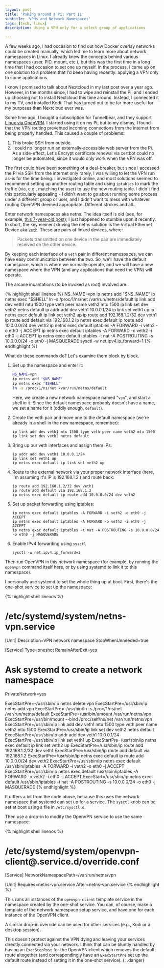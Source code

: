 ```yaml
---
layout: post
title: 'Poking around a Pi: Part II'
subtitle: 'VPNs and Network Namespaces'
tags: [tech, linux]
description: Using a VPN only for a select group of applications

---
```


A few weeks ago, I had occasion to find out how Docker overlay networks could be created manually, which led me to learn
more about network namespaces in Linux. I already knew the concepts behind various namespaces (user, PID, mount, etc.),
but this was the first time in a long time that I had occasion to set one up myself. In the process, I came up on one
solution to a problem that I'd been having recently: applying a VPN only to some applications.

<!-- section -->

<aside>I know I promised to talk about Nextcloud in my last post over a year ago. However, in the months since, I had to
wipe and reinstall the Pi, and I ended up choosing not to install Nextcloud this time around. Instead, I connected it to
my TV, and installed Kodi. That has turned out to be far more useful for my purposes than Nextcloud ever was.</aside>

Some time ago, I bought a subscription for Tunnelbear, and they support [Linux via OpenVPN][tb-linux]. I started using
it on my Pi, but to my dismay, I found that the VPN routing prevented incoming connections from the internet from being
properly handled. This caused a couple of problems:

1. This broke SSH from outside.
2. I could no longer run an externally-accessible web server from the Pi. As a side-effect, Let's Encrypt certificate
   renewal via certbot could no longer be automated, since it would only work when the VPN was off.

The first could have been something of a deal-breaker, but since I accessed the Pi via SSH from the internet only
rarely, I was willing to let the VPN run as-is for the time being. I investigated online, and most solutions seemed to
recommend setting up another routing table and using `iptables` to mark the traffic (via, e.g., matching the user) to
use the new routing table. I didn't find this particularly appealing - I didn't want to go about running some process
under a different group or user, and I didn't want to mess with whatever routing OpenVPN deemed appropriate. Different
strokes and all...

<!-- section -->

Enter network namespaces aka netns. The idea itself is old (see, for example, [this 7-year-old
post](http://www.evolware.org/?p=293));  I just happened to stumble upon it recently. In short, the key element driving
the netns solution is the Virtual Ethernet Device aka [`veth`]. These are pairs of linked devices, where:

> Packets transmitted on one device in the pair are immediately received on the other device.

By keeping each interface of a `veth` pair in different namespaces, we can have easy communication between the two. So,
we'll have the default namespace, which is where we normally operate, and we will have a new namespace where the VPN
(and any applications that need the VPN) will operate.

<!-- section -->

The arcane incantations (to be invoked as root) involved are:

{% highlight shell linenos %}
NS_NAME=vpn
ip netns add "$NS_NAME"
ip netns exec "$SHELL"
ln -s /proc/1/ns/net /var/run/netns/default
ip link add dev veth1 mtu 1500 type veth peer name veth2 mtu 1500
ip link set dev veth2 netns default
ip addr add dev veth1 10.0.0.1/24
ip link set veth1 up
ip netns exec default ip link set veth2 up
ip route add 192.168.1.2/32 dev veth1
ip route add default via 192.168.1.2
ip netns exec default ip route add 10.0.0.0/24 dev veth2
ip netns exec default iptables -A FORWARD -i veth2 -o eth0 -j ACCEPT
ip netns exec default iptables -A FORWARD -o veth2 -i eth0 -j ACCEPT
ip netns exec default iptables -t nat -A POSTROUTING -s 10.0.0.0/24 -o eth0 -j MASQUERADE
sysctl -w net.ipv4.ip_forward=1
{% endhighlight %}

What do these commands do? Let's examine them block by block.

1. Set up the namespace and enter it:

    ```sh
    NS_NAME=vpn
    ip netns add "$NS_NAME"
    ip netns exec "$SHELL"
    ln -s /proc/1/ns/net /var/run/netns/default
    ```
    Here, we create a new network namespace named "`vpn`", and start a shell in it. Since the default namespace probably
    doesn't have a name, we set a name for it (oddly enough, `default`).

2. Create the veth pair and move one to the default namespace (we're already in a shell in the new namespace, remember):

    ```
    ip link add dev veth1 mtu 1500 type veth peer name veth2 mtu 1500
    ip link set dev veth2 netns default
    ```
3. Bring up our veth interfaces and assign them IPs:

    ```
    ip addr add dev veth1 10.0.0.1/24
    ip link set veth1 up
    ip netns exec default ip link set veth2 up
    ```
4. Route to the external network via your proper network interface (here, I'm assuming it's IP is 192.168.1.2.) and
   route back:

    ```
    ip route add 192.168.1.2/32 dev veth1
    ip route add default via 192.168.1.2
    ip netns exec default ip route add 10.0.0.0/24 dev veth2
    ```
5. Set up packet forwarding using iptables:

    ```
    ip netns exec default iptables -A FORWARD -i veth2 -o eth0 -j ACCEPT
    ip netns exec default iptables -A FORWARD -o veth2 -i eth0 -j ACCEPT
    ip netns exec default iptables -t nat -A POSTROUTING -s 10.0.0.0/24 -o eth0 -j MASQUERADE
    ```

6. Enable IPv4 forwarding using `sysctl`

    ```
    sysctl -w net.ipv4.ip_forward=1
    ```

Then run OpenVPN in this network namespace (for example, by running the `openvpn` command itself here, or by using
systemd to link it to this namespace).

<!-- section -->

I personally use systemd to set the whole thing up at boot. First, there's the one-shot service to set up the
namespace:

{% highlight shell linenos %}
# /etc/systemd/system/netns-vpn.service
[Unit]
Description=VPN network namespace
StopWhenUnneeded=true

[Service]
Type=oneshot
RemainAfterExit=yes

# Ask systemd to create a network namespace
PrivateNetwork=yes

ExecStartPre=-/usr/sbin/ip netns delete vpn
ExecStartPre=/usr/sbin/ip netns add vpn
ExecStartPre=-/usr/bin/ln -s /proc/1/ns/net /var/run/netns/default
ExecStartPre=/usr/bin/umount /var/run/netns/vpn
ExecStartPre=/usr/bin/mount --bind /proc/self/ns/net /var/run/netns/vpn
ExecStartPre=/usr/sbin/ip link add dev veth1 mtu 1500 type veth peer name veth2 mtu 1500
ExecStartPre=/usr/sbin/ip link set dev veth2 netns default
ExecStartPre=/usr/sbin/ip addr add dev veth1 10.0.0.1/24
ExecStartPre=/usr/sbin/ip link set veth1 up
ExecStartPre=/usr/sbin/ip netns exec default ip link set veth2 up
ExecStartPre=/usr/sbin/ip route add 192.168.1.2/32 dev veth1
ExecStartPre=/usr/sbin/ip route add default via 192.168.1.2
ExecStartPre=/usr/sbin/ip netns exec default ip route add 10.0.0.0/24 dev veth2
ExecStartPre=/usr/sbin/ip netns exec default /usr/sbin/iptables -A FORWARD -i veth2 -o eth0 -j ACCEPT
ExecStartPre=/usr/sbin/ip netns exec default /usr/sbin/iptables -A FORWARD -o veth2 -i eth0 -j ACCEPT
ExecStart=/usr/sbin/ip netns exec default /usr/sbin/iptables -t nat -A POSTROUTING -s 10.0.0.0/24 -o eth0 -j MASQUERADE
{% endhighlight %}

It differs a bit from the code above, because this uses the network namespace that systemd can set up for a service. The
`sysctl` knob can be set at boot using a file in `/etc/sysctl.d`.

Then use a drop-in to modify the OpenVPN service to use the same namespace:

{% highlight shell linenos %}
# /etc/systemd/system/openvpn-client@.service.d/override.conf
[Service]
NetworkNamespacePath=/var/run/netns/vpn

[Unit]
Requires=netns-vpn.service
After=netns-vpn.service
{% endhighlight %}

This runs all instances of the `openvpn-client` template service in the namespace created by the one-shot service.
You can, of course, make a template of the network namespace setup service, and have one for each instance of the
OpenVPN client.

A similar drop-in override can be used for other services (e.g., Kodi or a desktop session).

This doesn't protect against the VPN dying and leaving your services directly connected via your network. I
think that can be bluntly handled by having an `ExecStopPost` for the OpenVPN client which removes the default route
altogether (and correspondingly have an `ExecStartPre` set up the default route instead of setting it in the one-shot
service).
{: .danger}


[tb-linux]: https://www.tunnelbear.com/blog/linux_support/
[`veth`]: https://man7.org/linux/man-pages/man4/veth.4.html
